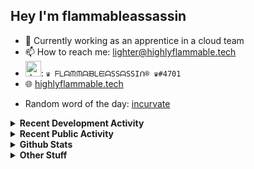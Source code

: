 ## Hey I'm flammableassassin

- 🔭 Currently working as an apprentice in a cloud team  
- 📫 How to reach me: [lighter@highlyflammable.tech](mailto:lighter@highlyflammable.tech?subject=Hello)
- <img src="https://discord.com/assets/2c21aeda16de354ba5334551a883b481.png" alt="drawing" width="25"/>: `♛ ᖴᒪᗩᙏᙏᗩᙖᒪᙓᗩSSᗩSSIᑎ® ♛#4701`
- 🌐 [highlyflammable.tech](https://highlyflammable.tech)

<!--START_SECTION:randomWord-->
- Random word of the day: [incurvate](https://www.wordnik.com/words/incurvate)
<!--END_SECTION:randomWord-->

<details>
  <summary><b>Recent Development Activity</b></summary>
  
  <!--START_SECTION:waka-->

```txt
YAML         6 hrs 58 mins   ███████████████▓░░░░░░░░░   62.97 %
JavaScript   2 hrs 19 mins   █████▒░░░░░░░░░░░░░░░░░░░   20.92 %
Other        37 mins         █▒░░░░░░░░░░░░░░░░░░░░░░░   05.65 %
Markdown     25 mins         █░░░░░░░░░░░░░░░░░░░░░░░░   03.77 %
JSON         23 mins         █░░░░░░░░░░░░░░░░░░░░░░░░   03.46 %
```

<!--END_SECTION:waka-->

</details>

<details>
  <summary><b>Recent Public Activity</b></summary>
    <br>

  <!--START_SECTION:activity-->
1. 🗣 Commented on [#77](https://github.com/flamableassassin/status/issues/77#issuecomment-1872182722) in [flamableassassin/status](https://github.com/flamableassassin/status)
2. 🔒 Closed issue [#77](https://github.com/flamableassassin/status/issues/77) in [flamableassassin/status](https://github.com/flamableassassin/status)
3. ❗ Opened issue [#77](https://github.com/flamableassassin/status/issues/77) in [flamableassassin/status](https://github.com/flamableassassin/status)
4. 🗣 Commented on [#76](https://github.com/flamableassassin/status/issues/76#issuecomment-1871709083) in [flamableassassin/status](https://github.com/flamableassassin/status)
5. 🔒 Closed issue [#76](https://github.com/flamableassassin/status/issues/76) in [flamableassassin/status](https://github.com/flamableassassin/status)
  <!--END_SECTION:activity-->

</details>

<details>
  <summary><b>Github Stats</b></summary>
    <br>
    <p align="center">
      <img width="48%" src="https://github-readme-stats.vercel.app/api?username=flamableassassin&count_private=true&show_icons=true&theme=radical"/>
      <img width="48%" src="https://github-readme-streak-stats.herokuapp.com?user=flamableassassin&theme=neon-dark"/>
    </p>
  
</details>

<details>
  <summary><b>Other Stuff</b></summary>
  <br>
<a href="https://www.abuseipdb.com/user/67633" title="AbuseIPDB is an IP address blacklist for webmasters and sysadmins to report IP addresses engaging in abusive behavior on their networks">
	<img src="https://www.abuseipdb.com/contributor/67633.svg" alt="AbuseIPDB Contributor Badge" style="width: 264px;background: #fff linear-gradient(rgba(255,255,255,0), rgba(255,255,255,.3) 50%, rgba(0,0,0,.2) 51%, rgba(0,0,0,0));padding: 5px;">
</a>
  
</details>
